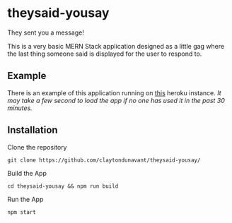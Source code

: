 # theysaid-yousay

They sent you a message!

This is a very basic MERN Stack application designed as a little gag where the last thing someone said is displayed for the user to respond to.

## Example

There is an example of this application running on [this](https://obscure-fjord-58256.herokuapp.com/) heroku instance. _It may take a few second to load the app if no one has used it in the past 30 minutes._

## Installation

Clone the repository

`git clone https://github.com/claytondunavant/theysaid-yousay/`

Build the App

`cd theysaid-yousay && npm run build`

Run the App

`npm start`
